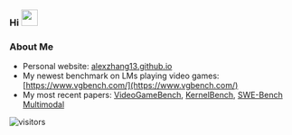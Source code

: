 ### Hi <img src="https://github.com/TheDudeThatCode/TheDudeThatCode/blob/master/Assets/Hi.gif" width="29px">
<!--
**alexzhang13/alexzhang13** is a ✨ _special_ ✨ repository because its `README.md` (this file) appears on your GitHub profile.

Here are some ideas to get you started:

- 🔭 I’m currently working on ...
- 🌱 I’m currently learning ...
- 👯 I’m looking to collaborate on ...
- 🤔 I’m looking for help with ...
- 💬 Ask me about ...
- 📫 How to reach me: ...
- 😄 Pronouns: ...
- ⚡ Fun fact: ...
-->

### About Me
* Personal website: [alexzhang13.github.io](http://alexzhang13.github.io) </br>
* My newest benchmark on LMs playing video games: [https://www.vgbench.com/](https://www.vgbench.com/) </br>
* My most recent papers: [VideoGameBench](https://arxiv.org/abs/2505.18134), [KernelBench](https://arxiv.org/abs/2502.10517), [SWE-Bench Multimodal](https://www.swebench.com/multimodal.html) </br>

![visitors](https://visitor-badge.laobi.icu/badge?page_id=alexzhang13.alexzhang13)
